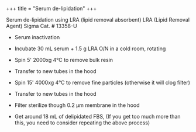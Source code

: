 +++
title = "Serum de-lipidation"
+++

Serum de-lipidation using LRA (lipid removal absorbent)
LRA (Lipid Removal Agent)
Sigma Cat. # 13358-U
- Serum inactivation

- Incubate 30 mL serum + 1.5 g LRA O/N in a cold room, rotating

- Spin 5' 2000xg 4℃ to remove bulk resin

- Transfer to new tubes in the hood

- Spin 15' 4000xg 4℃ to remove fine particles (otherwise it will clog filter)

- Transfer to new tubes in the hood

- Filter sterilize though 0.2 μm membrane in the hood

- Get around 18 mL of delipidated FBS, (If you get too much more than this, you need to consider repeating the above process)
